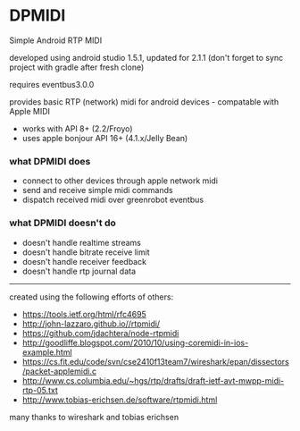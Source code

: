 # DPMIDI
Simple Android RTP MIDI

developed using android studio 1.5.1, updated for 2.1.1 (don't forget to sync project with gradle after fresh clone)

requires eventbus3.0.0 

provides basic RTP (network) midi for android devices - compatable with Apple MIDI 

- works with API 8+ (2.2/Froyo)
- uses apple bonjour API 16+ (4.1.x/Jelly Bean)

### what DPMIDI does

- connect to other devices through apple network midi
- send and receive simple midi commands
- dispatch received midi over greenrobot eventbus

### what DPMIDI doesn't do

- doesn't handle realtime streams
- doesn't handle bitrate receive limit
- doesn't handle receiver feedback
- doesn't handle rtp journal data
 

---

created using the following efforts of others:

- https://tools.ietf.org/html/rfc4695
- http://john-lazzaro.github.io//rtpmidi/
- https://github.com/jdachtera/node-rtpmidi
- http://goodliffe.blogspot.com/2010/10/using-coremidi-in-ios-example.html
- https://cs.fit.edu/code/svn/cse2410f13team7/wireshark/epan/dissectors/packet-applemidi.c
- http://www.cs.columbia.edu/~hgs/rtp/drafts/draft-ietf-avt-mwpp-midi-rtp-05.txt
- http://www.tobias-erichsen.de/software/rtpmidi.html

many thanks to wireshark and tobias erichsen
